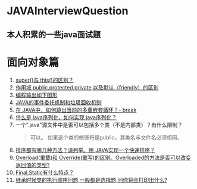 # JAVAInterviewQuestion
## 本人积累的一些java面试题

# 面向对象篇
1. [super()与 this()的区别？](./Object/01super()&this().md)
2. [作用域 public,protected,private,以及默认（friendly）的区别](./Object/02accessModifier.md)
3. [编程输出如下图形](./Object/03ProgrammedOutput.md)
4. [JAVA的事件委托机制和垃圾回收机制](./Object/04JAVAEven&GarbageCollection.md)
5. [在 JAVA中，如何跳出当前的多重嵌套循环？- break](./Object/05.md)
6. [什么是 java序列化，如何实现 java序列化？](./Object/06.md)
7. 一个".java"源文件中是否可以包括多个类（不是内部类）？有什么限制？
    > 可以。
    > 如果这个类的修饰符是public，其类名与文件名必须相同。
8. [排序都有哪几种方法？请列举。用 JAVA实现一个快速排序？](./Object/08sorting.md)
9. [Overload(重载)和 Override(重写)的区别。Overloaded的方法是否可以改变返回值的类型?](./Object/09Overload&Override.md)
10. [Final,Static有什么特点？](./Object/10final&Static.md)
11. [继承时候类的执行顺序问题,一般都是选择题,问你将会打印出什么?](./Object/11.md)